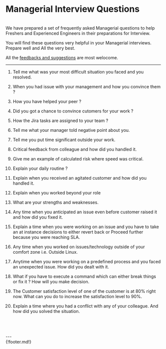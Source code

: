 # Managerial Interview Questions 

<br>
  We have prepared a set of frequently asked Managerial questions to help Freshers and Experienced Engineers in their preparations for Interview.

  You will find these questions very helpful in your Managerial interviews. Prepare well and All the very best.
<br>

  All the [feedbacks and suggestions](https://nightwolf.in/contribute/) are most welocome.

---

1. Tell me what was your most difficult situation you faced and you resolved.

2. When you had issue with your management and how you convince them ?

3. How you have helped your peer ?

4. Did you got a chance to convince cutomers for your work ?

5. How the Jira tasks are assigned to your team ?

6. Tell me what your manager told negative point about you.

7. Tell me you put time significant outside your work.

8. Critical feedback from colleague and how did you handled it.

9. Give me an example of calculated risk where speed was critical.

10. Explain your daily routine  ?

11. Explain when you received an agitated customer and how did you handled it. 

12. Explain when you worked beyond your role 

13. What are your strengths and weaknesses. 

14. Any time when you anticipated an issue even before customer raised it and how did you fixed it. 

15. Explain a time when you were working on an issue and you have to take an at instance decisions to either revert back or Proceed further because you were reaching SLA.

16. Any time when you worked on issues/technology outside of your comfort zone i.e. Outside Linux.

17. Anytime when you were working on a predefined process and you faced an unexpected issue. How did you dealt with it. 

18. What if you have to execute a command which can either break things or fix it ? How will you make decision.

19. The Customer satisfaction level of one of the customer is at 80% right now.
    What can you do to increase the satisfaction level to 90%.

20. Explain a time where you had a conflict with any of your colleague. And how
    did you solved the situation. 

<br>
<br>
<br>
---
<br>
{!footer.md!}
